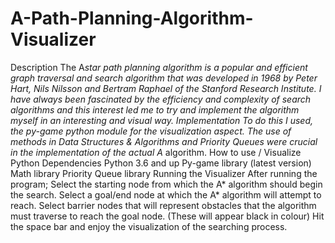 # A-Path-Planning-Algorithm-Visualizer
Description The A*star path planning algorithm is a popular and efficient graph traversal and search algorithm that was developed in 1968 by Peter Hart, Nils Nilsson and Bertram Raphael of the Stanford Research Institute. I have always been fascinated by the efficiency and complexity of search algorithms and this interest led me to try and implement the algorithm myself in an interesting and visual way.  Implementation To do this I used, the py-game python module for the visualization aspect. The use of methods in Data Structures &amp; Algorithms and Priority Queues were crucial in the implementation of the actual A* algorithm. How to use / Visualize Python Dependencies Python 3.6 and up Py-game library (latest version) Math library Priority Queue library Running the Visualizer After running the program;  Select the starting node from which the A* algorithm should begin the search. Select a goal/end node at which the A* algorithm will attempt to reach. Select barrier nodes that will represent obstacles that the algorithm must traverse to reach the goal node. (These will appear black in colour) Hit the space bar and enjoy the visualization of the searching process.

